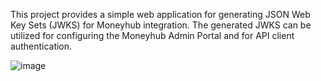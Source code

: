 This project provides a simple web application for generating JSON Web Key Sets (JWKS) for Moneyhub integration. The generated JWKS can be utilized for configuring the Moneyhub Admin Portal and for API client authentication.



![image](https://github.com/user-attachments/assets/31e79499-ba43-444a-89c9-847c64f129d4)
